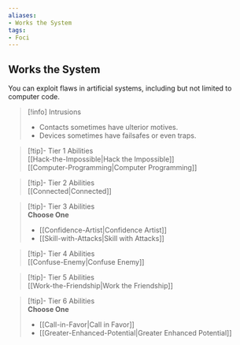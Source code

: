 ```yaml
---
aliases:
- Works the System
tags:
- Foci
---
```


  
## Works the System  
You can exploit flaws in artificial systems, including but not limited to computer code.  

>[!info] Intrusions  
>- Contacts sometimes have ulterior motives.  
>- Devices sometimes have failsafes or even traps.  


>[!tip]- Tier 1 Abilities  
> [[Hack-the-Impossible|Hack the Impossible]]  
> [[Computer-Programming|Computer Programming]]  


>[!tip]- Tier 2 Abilities  
> [[Connected|Connected]]  


>[!tip]- Tier 3 Abilities  
> **Choose One**  
>- [[Confidence-Artist|Confidence Artist]]  
>- [[Skill-with-Attacks|Skill with Attacks]]  


>[!tip]- Tier 4 Abilities  
> [[Confuse-Enemy|Confuse Enemy]]  


>[!tip]- Tier 5 Abilities  
> [[Work-the-Friendship|Work the Friendship]]  


>[!tip]- Tier 6 Abilities  
> **Choose One**  
>- [[Call-in-Favor|Call in Favor]]  
>- [[Greater-Enhanced-Potential|Greater Enhanced Potential]]